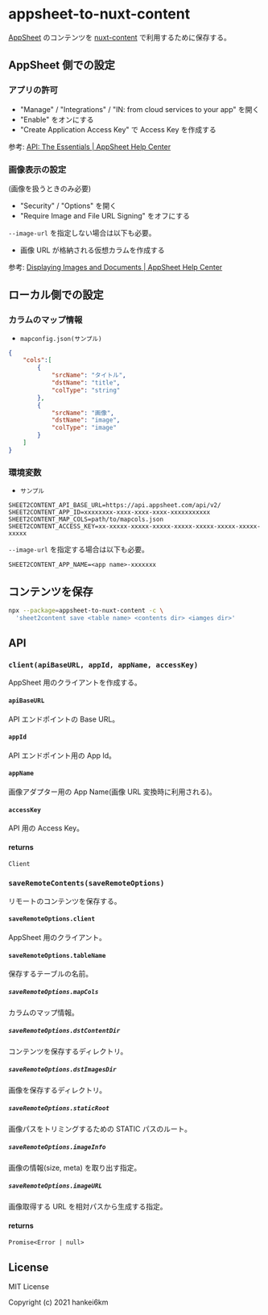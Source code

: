 # appsheet-to-nuxt-content

[AppSheet](https://www.appsheet.com/) のコンテンツを [nuxt-content](https://content.nuxtjs.org/) で利用するために保存する。

## AppSheet 側での設定

### アプリの許可

- "Manage" / "Integrations" / "IN: from cloud services to your app"  を開く
- "Enable" をオンにする
- "Create Application Access Key" で Access Key を作成する

参考: [API: The Essentials | AppSheet Help Center](https://help.appsheet.com/en/articles/1979966-api-the-essentials)

### 画像表示の設定
(画像を扱うときのみ必要)

- "Security" / "Options" を開く
- "Require Image and File URL Signing" をオフにする

`--image-url` を指定しない場合は以下も必要。

- 画像 URL が格納される仮想カラムを作成する

参考: [Displaying Images and Documents | AppSheet Help Center](https://help.appsheet.com/en/articles/961605-displaying-images-and-documents)


## ローカル側での設定

### カラムのマップ情報

- `mapconfig.json(サンプル)`

```json
{
    "cols":[
        {
            "srcName": "タイトル",
            "dstName": "title",
            "colType": "string"
        },
        {
            "srcName": "画像",
            "dstName": "image",
            "colType": "image"
        }
    ]
}
```

### 環境変数

- `サンプル`

```
SHEET2CONTENT_API_BASE_URL=https://api.appsheet.com/api/v2/
SHEET2CONTENT_APP_ID=xxxxxxxx-xxxx-xxxx-xxxx-xxxxxxxxxxx
SHEET2CONTENT_MAP_COLS=path/to/mapcols.json
SHEET2CONTENT_ACCESS_KEY=xx-xxxxx-xxxxx-xxxxx-xxxxx-xxxxx-xxxxx-xxxxx-xxxxx
```

`--image-url` を指定する場合は以下も必要。

```
SHEET2CONTENT_APP_NAME=<app name>-xxxxxxx
```

## コンテンツを保存

```bash
npx --package=appsheet-to-nuxt-content -c \
  'sheet2content save <table name> <contents dir> <iamges dir>'
```

## API

### `client(apiBaseURL, appId, appName, accessKey)`

AppSheet 用のクライアントを作成する。

#### `apiBaseURL`

API エンドポイントの Base URL。

#### `appId`

API エンドポイント用の App Id。

#### `appName`

画像アダプター用の App Name(画像 URL 変換時に利用される)。

#### `accessKey`

API 用の Access Key。

#### returns

`Client`
 

### `saveRemoteContents(saveRemoteOptions)`

リモートのコンテンツを保存する。

#### `saveRemoteOptions.client`

AppSheet 用のクライアント。

#### `saveRemoteOptions.tableName`

保存するテーブルの名前。

##### `saveRemoteOptions.mapCols`

カラムのマップ情報。

##### `saveRemoteOptions.dstContentDir`
 
コンテンツを保存するディレクトリ。

##### `saveRemoteOptions.dstImagesDir`
 
画像を保存するディレクトリ。

##### `saveRemoteOptions.staticRoot`
 
画像パスをトリミングするための STATIC パスのルート。

##### `saveRemoteOptions.imageInfo`
 
画像の情報(size, meta) を取り出す指定。

##### `saveRemoteOptions.imageURL`
 
画像取得する URL を相対パスから生成する指定。

#### returns

`Promise<Error | null>`


## License

MIT License

Copyright (c) 2021 hankei6km

